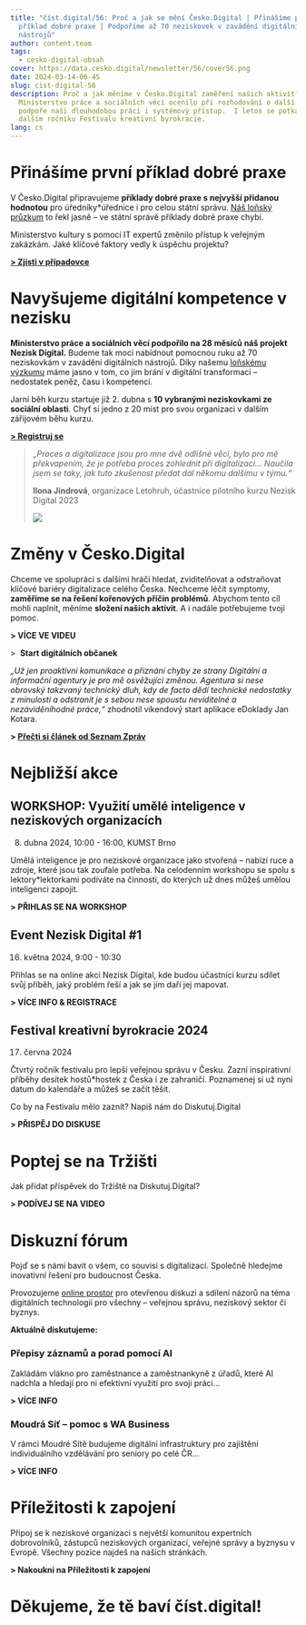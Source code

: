 ```yaml
---
title: "číst.digital/56: Proč a jak se mění Česko.Digital | Přinášíme první
  příklad dobré praxe | Podpoříme až 70 neziskovek v zavádění digitálních
  nástrojů"
author: content.team
tags:
  - cesko-digital-obsah
cover: https://data.cesko.digital/newsletter/56/cover56.png
date: 2024-03-14-06-45
slug: cist-digital-56
description: Proč a jak měníme v Česko.Digital zaměření našich aktivit?
  Ministerstvo práce a sociálních věcí ocenilo při rozhodování o další finanční
  podpoře naši dlouhodobou práci i systémový přístup.  I letos se potkáme na
  dalším ročníku Festivalu kreativní byrokracie.
lang: cs
---
```

# Přinášíme první příklad dobré praxe 

V Česko.Digital připravujeme **příklady dobré praxe s nejvyšší přidanou hodnotou** pro úředníky*úřednice i pro celou státní správu. [Náš loňský průzkum](https://blog.cesko.digital/2023/09/pruzkum-statni-sprava-a-samosprava-bariery-digitalizace) to řekl jasně – ve státní správě příklady dobré praxe chybí.

Ministerstvo kultury s pomocí IT expertů změnilo přístup k veřejným zakázkám. Jaké klíčové faktory vedly k úspěchu projektu?

**[\> Zjisti v případovce](https://blog.cesko.digital/2024/03/dobry-priklad-praxe-aswa-ministerstvo-kultury)**

# **Navyšujeme digitální kompetence v nezisku**

**Ministerstvo práce a sociálních věcí podpořilo na 28 měsíců náš projekt Nezisk Digital.** Budeme tak moci nabídnout pomocnou ruku až 70 neziskovkám v zavádění digitálních nástrojů. Díky našemu [loňskému výzkumu](https://docs.google.com/presentation/d/1ljpaPzXolnRsTdMDO_xJviY-vR4geiBHKhEXqeICuio/edit?usp=sharing) máme jasno v tom, co jim brání v digitální transformaci – nedostatek peněz, času i kompetencí.

Jarní běh kurzu startuje již 2. dubna s **10 vybranými neziskovkami ze sociální oblasti**. Chyť si jedno z 20 míst pro svou organizaci v dalším zářijovém běhu kurzu.

**[\> Registruj se](https://airtable.com/appBMJcLnBva02IEy/shrlymCJWH9WCdGRq)**



> *„Proces a digitalizace jsou pro mne dvě odlišné věci, bylo pro mě překvapením, že je potřeba proces zohlednit při digitalizaci… Naučila jsem se taky, jak tuto zkušenost předat dál někomu dalšímu v týmu.“*
>
> **Ilona Jindrová**, organizace Letohruh, účastnice pilotního kurzu Nezisk Digital 2023
>
> ![](https://data.cesko.digital/newsletter/56/ilona-jindrova-medailonek.png)

# Změny v Česko.Digital 

Chceme ve spolupráci s dalšími hráči hledat, zviditelňovat a odstraňovat klíčové bariéry digitalizace celého Česka. Nechceme léčit symptomy, **zaměříme se na řešení kořenových příčin problémů**. Abychom tento cíl mohli naplnit, měníme **složení našich aktivit**. A i nadále potřebujeme tvoji pomoc.

**\> VÍCE VE VIDEU**

\>  **Start digitálních občanek**

*„Už jen proaktivní komunikace a přiznání chyby ze strany Digitální a informační agentury je pro mě osvěžující změnou. Agentura si nese obrovský takzvaný technický dluh, kdy de facto dědí technické nedostatky z minulosti a odstranit je s sebou nese spoustu neviditelné a nezáviděníhodné práce,“* zhodnotil víkendový start aplikace eDoklady Jan Kotara. 

**\> [Přečti si článek od Seznam Zpráv](https://www.seznamzpravy.cz/clanek/domaci-zivot-v-cesku-kolaps-pri-vydavani-digitalnich-obcanek-se-uz-nema-opakovat-system-se-zmeni-244222)**

# Nejbližší akce

## WORKSHOP: Využití umělé inteligence v neziskových organizacích

8. dubna 2024, 10:00 - 16:00, KUMST Brno

Umělá inteligence je pro neziskové organizace jako stvořená – nabízí ruce a zdroje, které jsou tak zoufale potřeba. Na celodenním workshopu se spolu s lektory*lektorkami podíváte na činnosti, do kterých už dnes můžeš umělou inteligenci zapojit.<!-- x-tinymce/html -->

**\> PŘIHLAS SE NA WORKSHOP**

## Event Nezisk Digital #1

16. května 2024, 9:00 - 10:30

Přihlas se na online akci Nezisk Digital, kde budou účastníci kurzu sdílet svůj příběh, jaký problém řeší a jak se jim daří jej mapovat.

**\> VÍCE INFO & REGISTRACE**

## Festival kreativní byrokracie 2024 

17. června 2024

Čtvrtý ročník festivalu pro lepší veřejnou správu v Česku. Zazní inspirativní příběhy desítek hostů*hostek z Česka i ze zahraničí. Poznamenej si už nyní datum do kalendáře a můžeš se začít těšit.

Co by na Festivalu mělo zaznít? Napiš nám do Diskutuj.Digital

**\> PŘISPĚJ DO DISKUSE**

# Poptej se na Tržišti

Jak přidat příspěvek do Tržiště na Diskutuj.Digital?

**\> PODÍVEJ SE NA VIDEO**

# Diskuzní fórum

Pojď se s námi bavit o všem, co souvisí s digitalizací. Společně hledejme inovativní řešení pro budoucnost Česka.

Provozujeme [online prostor](https://diskutuj.digital/) pro otevřenou diskuzi a sdílení názorů na téma digitálních technologií pro všechny – veřejnou správu, neziskový sektor či byznys.

**Aktuálně diskutujeme:** 

### Přepisy záznamů a porad pomocí AI

Zakládám vlákno pro zaměstnance a zaměstnankyně z úřadů, které AI nadchla a hledají pro ni efektivní využití pro svoji práci...

**\> VÍCE INFO**

### Moudrá Síť – pomoc s WA Business

V rámci Moudré Sítě budujeme digitální infrastruktury pro zajištění individuálního vzdělávání pro seniory po celé ČR...

**\> VÍCE INFO**

# Příležitosti k zapojení

Připoj se k neziskové organizaci s největší komunitou expertních dobrovolníků, zástupců neziskových organizací, veřejné správy a byznysu v Evropě. Všechny pozice najdeš na našich stránkách.

**\> Nakoukni na Příležitosti k zapojení**

# Děkujeme, že tě baví číst.digital!